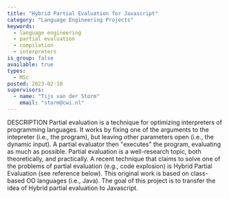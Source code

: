 ```yaml
---
title: "Hybrid Partial Evaluation for Javascript"
category: "Language Engineering Projects"
keywords:
  - language engineering
  - partial evaluation
  - compilation
  - interpreters
is_group: false
available: true
types:
  - MSc
posted: 2023-02-10
supervisors:
  - name: "Tijs van der Storm"
    email: "storm@cwi.nl"
---
```

DESCRIPTION
Partial evaluation is a technique for optimizing interpreters of programming languages. It works by fixing one of the arguments to the intepreter (i.e., the program), but leaving other parameters open (i.e., the dynamic input). A partial evaluator then "executes" the program, evaluating as much as possible. Partial evaluation is a well-research topic, both theoretically, and practically. A recent technique that claims to solve one of the problems of partial evaluation (e.g., code explosion) is Hybrid Partial Evaluation (see reference below). This original work is based on class-based OO languages (i.e., Java). The goal of this project is to transfer the idea of Hybrid partial evaluation to Javascript.
